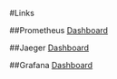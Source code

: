 #Links

##Prometheus
[Dashboard](http://localhost:9090/graph)

##Jaeger
[Dashboard](http://localhost:16686/search)

##Grafana
[Dashboard](http://localhost:3000/)
